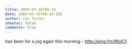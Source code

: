 ```yaml
---
title: 2009-03-16T08-14
date: 2009-03-16T08:14:28Z
author: Lee Turner
showtoc: false
comments: true
---
```


has been for a jog again this morning - http://ping.fm/WoIC1

